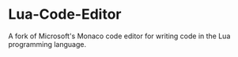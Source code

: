 # Lua-Code-Editor
A fork of Microsoft's Monaco code editor for writing code in the Lua programming language.
